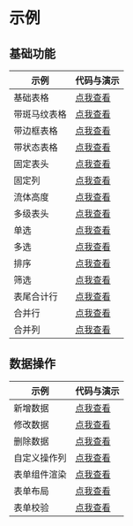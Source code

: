 # 示例

## 基础功能

| 示例 | 代码与演示 |
| --- | --- |
| 基础表格 | [点我查看](https://fairyever.gitee.io/d2-admin-preview/#/demo/d2-crud/demo1) |
| 带斑马纹表格 | [点我查看](https://fairyever.gitee.io/d2-admin-preview/#/demo/d2-crud/demo2) |
| 带边框表格 | [点我查看](https://fairyever.gitee.io/d2-admin-preview/#/demo/d2-crud/demo3) |
| 带状态表格 | [点我查看](https://fairyever.gitee.io/d2-admin-preview/#/demo/d2-crud/demo4) |
| 固定表头 | [点我查看](https://fairyever.gitee.io/d2-admin-preview/#/demo/d2-crud/demo5) |
| 固定列 | [点我查看](https://fairyever.gitee.io/d2-admin-preview/#/demo/d2-crud/demo6) |
| 流体高度 | [点我查看](https://fairyever.gitee.io/d2-admin-preview/#/demo/d2-crud/demo7) |
| 多级表头 | [点我查看](https://fairyever.gitee.io/d2-admin-preview/#/demo/d2-crud/demo8) |
| 单选 | [点我查看](https://fairyever.gitee.io/d2-admin-preview/#/demo/d2-crud/demo9) |
| 多选 | [点我查看](https://fairyever.gitee.io/d2-admin-preview/#/demo/d2-crud/demo10) |
| 排序 | [点我查看](https://fairyever.gitee.io/d2-admin-preview/#/demo/d2-crud/demo11) |
| 筛选 | [点我查看](https://fairyever.gitee.io/d2-admin-preview/#/demo/d2-crud/demo12) |
| 表尾合计行 | [点我查看](https://fairyever.gitee.io/d2-admin-preview/#/demo/d2-crud/demo13) |
| 合并行 | [点我查看](https://fairyever.gitee.io/d2-admin-preview/#/demo/d2-crud/demo14) |
| 合并列 | [点我查看](https://fairyever.gitee.io/d2-admin-preview/#/demo/d2-crud/demo15) |

## 数据操作

| 示例 | 代码与演示 |
| --- | --- |
| 新增数据 | [点我查看](https://fairyever.gitee.io/d2-admin-preview/#/demo/d2-crud/demo16) |
| 修改数据 | [点我查看](https://fairyever.gitee.io/d2-admin-preview/#/demo/d2-crud/demo17) |
| 删除数据 | [点我查看](https://fairyever.gitee.io/d2-admin-preview/#/demo/d2-crud/demo18) |
| 自定义操作列 | [点我查看](https://fairyever.gitee.io/d2-admin-preview/#/demo/d2-crud/demo19) |
| 表单组件渲染 | [点我查看](https://fairyever.gitee.io/d2-admin-preview/#/demo/d2-crud/demo20) |
| 表单布局 | [点我查看](https://fairyever.gitee.io/d2-admin-preview/#/demo/d2-crud/demo21) |
| 表单校验 | [点我查看](https://fairyever.gitee.io/d2-admin-preview/#/demo/d2-crud/demo22) |
